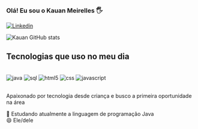 
### Olá! Eu sou o Kauan Meirelles 🖐️

[![Linkedin](https://img.shields.io/badge/LinkedIn-0077B5?style=for-the-badge&logo=linkedin&logoColor=white)](https://www.linkedin.com/in/kauan-meirelles/)

![Kauan GitHub stats](https://github-readme-stats.vercel.app/api?username=insany-boy&show_icons=true&theme=tokyonight)

## Tecnologias que uso no meu dia

<div style="display: inline_block"><br/>
  <img  align="center" alt="java" src="https://img.shields.io/badge/Java-ED8B00?style=for-the-badge&logo=openjdk&logoColor=white" />
  <img  align="center" alt="sql" src="https://img.shields.io/badge/MySQL-005C84?style=for-the-badge&logo=mysql&logoColor=white" />
  <img  align="center" alt="html5" src="https://img.shields.io/badge/HTML5-E34F26?style=for-the-badge&logo=html5&logoColor=white" />
  <img  align="center" alt="css" src="https://img.shields.io/badge/CSS3-1572B6?style=for-the-badge&logo=css3&logoColor=white" />
  <img  align="center" alt="javascript" src="https://img.shields.io/badge/JavaScript-F7DF1E?style=for-the-badge&logo=javascript&logoColor=black" />
</div><br>

Apaixonado por tecnologia desde criança e busco a primeira oportunidade na área

🔭 Estudando atualmente a linguagem de programação Java <br>
😄 Ele/dele

